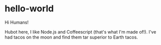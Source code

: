 # hello-world

Hi Humans!

Hubot here, I like Node.js and Coffeescript (that's what I'm made of!).
I've had tacos on the moon and find them tar superior to Earth tacos.
